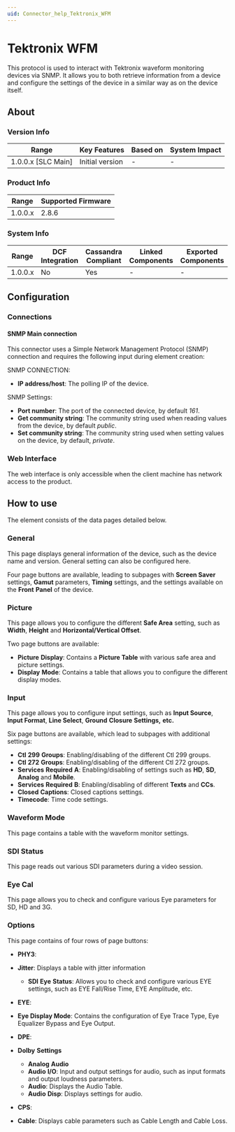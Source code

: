 ```yaml
---
uid: Connector_help_Tektronix_WFM
---
```


# Tektronix WFM

This protocol is used to interact with Tektronix waveform monitoring devices via SNMP. It allows you to both retrieve information from a device and configure the settings of the device in a similar way as on the device itself.

## About

### Version Info

| Range                | Key Features     | Based on     | System Impact     |
|----------------------|------------------|--------------|-------------------|
| 1.0.0.x \[SLC Main\] | Initial version  | \-           | \-                |

### Product Info

| Range     | Supported Firmware     |
|-----------|------------------------|
| 1.0.0.x   | 2.8.6                  |

### System Info

| Range     | DCF Integration     | Cassandra Compliant     | Linked Components     | Exported Components     |
|-----------|---------------------|-------------------------|-----------------------|-------------------------|
| 1.0.0.x   | No                  | Yes                     | \-                    | \-                      |

## Configuration

### Connections

#### SNMP Main connection

This connector uses a Simple Network Management Protocol (SNMP) connection and requires the following input during element creation:

SNMP CONNECTION:

- **IP address/host**: The polling IP of the device.

SNMP Settings:

- **Port number**: The port of the connected device, by default *161*.
- **Get community string**: The community string used when reading values from the device, by default *public*.
- **Set community string**: The community string used when setting values on the device, by default, *private*.

### Web Interface

The web interface is only accessible when the client machine has network access to the product.

## How to use

The element consists of the data pages detailed below.

### General

This page displays general information of the device, such as the device name and version. General setting can also be configured here.

Four page buttons are available, leading to subpages with **Screen Saver** settings, **Gamut** parameters, **Timing** settings, and the settings available on the **Front** **Panel** of the device.

### Picture

This page allows you to configure the different **Safe Area** setting, such as **Width**, **Height** and **Horizontal/Vertical Offset**.

Two page buttons are available:

- **Picture** **Display**: Contains a **Picture Table** with various safe area and picture settings.
- **Display** **Mode**: Contains a table that allows you to configure the different display modes.

### Input

This page allows you to configure input settings, such as **Input Source**, **Input Format**, **Line Select**, **Ground** **Closure** **Settings,** **etc.**

Six page buttons are available, which lead to subpages with additional settings:

- **Ctl** **299** **Groups**: Enabling/disabling of the different Ctl 299 groups.
- **Ctl** **272** **Groups**: Enabling/disabling of the different Ctl 272 groups.
- **Services** **Required** **A**: Enabling/disabling of settings such as **HD**, **SD**, **Analog** and **Mobile**.
- **Services** **Required** **B**: Enabling/disabling of different **Texts** and **CCs**.
- **Closed** **Captions**: Closed captions settings.
- **Timecode**: Time code settings.

### Waveform Mode

This page contains a table with the waveform monitor settings.

### SDI Status

This page reads out various SDI parameters during a video session.

### Eye Cal

This page allows you to check and configure various Eye parameters for SD, HD and 3G.

### Options

This page contains of four rows of page buttons:

- **PHY3**:

- **Jitter**: Displays a table with jitter information
  - **SDI** **Eye** **Status**: Allows you to check and configure various EYE settings, such as EYE Fall/Rise Time, EYE Amplitude, etc.

- **EYE**:

- **Eye Display Mode**: Contains the configuration of Eye Trace Type, Eye Equalizer Bypass and Eye Output.

- **DPE**:

- **Dolby** **Settings**
  - **Analog** **Audio**
  - **Audio** **I/O**: Input and output settings for audio, such as input formats and output loudness parameters.
  - **Audio**: Displays the Audio Table.
  - **Audio** **Disp**: Displays settings for audio.

- **CPS**:

- **Cable**: Displays cable parameters such as Cable Length and Cable Loss.
